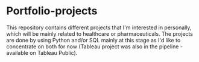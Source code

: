 # Portfolio-projects
This repository contains different projects that I'm interested in personally, which will be mainly related to healthcare or pharmaceuticals. The projects are done by using Python and/or SQL mainly at this stage as I'd like to concentrate on both for now (Tableau project was also in the pipeline - available on Tableau Public). 
